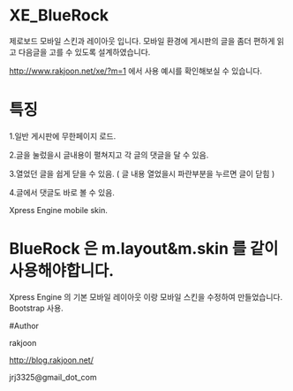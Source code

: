 # XE_BlueRock

제로보드 모바일 스킨과 레이아웃 입니다.
모바일 환경에 게시판의 글을 좀더 편하게 읽고 다음글을 고를 수 있도록 설계하였습니다.

http://www.rakjoon.net/xe/?m=1
에서 사용 예시를 확인해보실 수 있습니다.

# 특징
1.일반 게시판에 무한페이지 로드.

2.글을 눌렀을시 글내용이 펼쳐지고 각 글의 댓글을 달 수 있음.

3.열었던 글을 쉽게 닫을 수 있음. ( 글 내용 열었을시 파란부분을 누르면 글이 닫힘 )

4.글에서 댓글도 바로 볼 수 있음.

Xpress Engine mobile skin.

# BlueRock 은 m.layout&m.skin 를 같이 사용해야합니다.

Xpress Engine 의 기본 모바일 레이아웃 이랑 모바일 스킨을 수정하여 만들었습니다.
Bootstrap 사용.

#Author

rakjoon


http://blog.rakjoon.net/


jrj3325@gmail_dot_com


